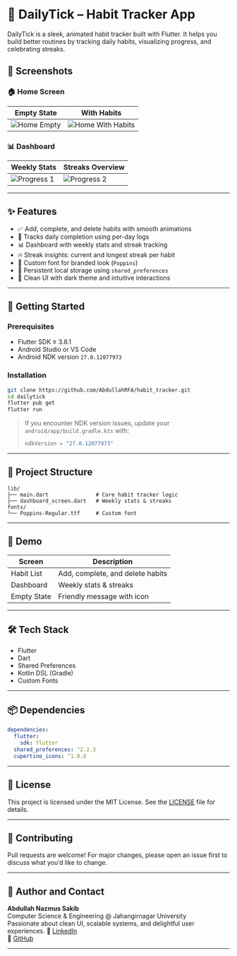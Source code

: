 # 🌱 DailyTick – Habit Tracker App

DailyTick is a sleek, animated habit tracker built with Flutter. It helps you build better routines by tracking daily habits, visualizing progress, and celebrating streaks.



## 📸 Screenshots

### 🏠 Home Screen

| Empty State | With Habits |
|-------------|-------------|
| ![Home Empty](/SS/home_empty.jpeg) | ![Home With Habits](/SS/hoem_with_habbit.jpeg) |

### 📊 Dashboard

| Weekly Stats | Streaks Overview |
|--------------|------------------|
| ![Progress 1](/SS/pregress1.jpeg) | ![Progress 2](/SS/progress2.jpeg) |


---

## ✨ Features

- ✅ Add, complete, and delete habits with smooth animations
- 📅 Tracks daily completion using per-day logs
- 📊 Dashboard with weekly stats and streak tracking
- 🔥 Streak insights: current and longest streak per habit
- 🧠 Custom font for branded look (`Poppins`)
- 💾 Persistent local storage using `shared_preferences`
- 🎯 Clean UI with dark theme and intuitive interactions

---

## 🚀 Getting Started

### Prerequisites

- Flutter SDK ≥ 3.8.1
- Android Studio or VS Code
- Android NDK version `27.0.12077973`

### Installation

```bash
git clone https://github.com/AbdullahRFA/habit_tracker.git
cd dailytick
flutter pub get
flutter run
```

> If you encounter NDK version issues, update your `android/app/build.gradle.kts` with:
> ```kotlin
> ndkVersion = "27.0.12077973"
> ```

---

## 📁 Project Structure

```
lib/
├── main.dart               # Core habit tracker logic
├── dashboard_screen.dart   # Weekly stats & streaks
fonts/
└── Poppins-Regular.ttf     # Custom font
```

---

## 🧪 Demo

| Screen         | Description                      |
|----------------|----------------------------------|
| Habit List     | Add, complete, and delete habits |
| Dashboard      | Weekly stats & streaks           |
| Empty State    | Friendly message with icon       |

---

## 🛠 Tech Stack

- Flutter
- Dart
- Shared Preferences
- Kotlin DSL (Gradle)
- Custom Fonts

---

## 📦 Dependencies

```yaml
dependencies:
  flutter:
    sdk: flutter
  shared_preferences: ^2.2.3
  cupertino_icons: ^1.0.8
```

---

## 📄 License

This project is licensed under the MIT License. See the [LICENSE](LICENSE) file for details.

---

## 🤝 Contributing

Pull requests are welcome! For major changes, please open an issue first to discuss what you’d like to change.

---

## 👤 Author and Contact

**Abdullah Nazmus Sakib**  
Computer Science & Engineering @ Jahangirnagar University  
Passionate about clean UI, scalable systems, and delightful user experiences.
🔗 [LinkedIn](https://www.linkedin.com/in/abdullah-nazmus-sakib-04024b261/)  
🐙 [GitHub](https://github.com/AbdullahRFA)

---

